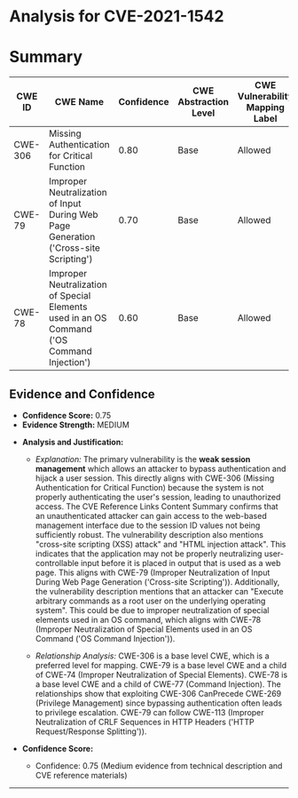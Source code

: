 # Analysis for CVE-2021-1542

# Summary
| CWE ID | CWE Name | Confidence | CWE Abstraction Level | CWE Vulnerability Mapping Label | CWE-Vulnerability Mapping Notes |
|---|---|---|---|---|---|
| CWE-306 | Missing Authentication for Critical Function | 0.80 | Base | Allowed | Primary CWE |
| CWE-79 | Improper Neutralization of Input During Web Page Generation ('Cross-site Scripting') | 0.70 | Base | Allowed | Secondary Candidate |
| CWE-78 | Improper Neutralization of Special Elements used in an OS Command ('OS Command Injection') | 0.60 | Base | Allowed | Secondary Candidate |

## Evidence and Confidence

*   **Confidence Score:** 0.75
*   **Evidence Strength:** MEDIUM

- **Analysis and Justification:**
  - *Explanation:* The primary vulnerability is the **weak session management** which allows an attacker to bypass authentication and hijack a user session. This directly aligns with CWE-306 (Missing Authentication for Critical Function) because the system is not properly authenticating the user's session, leading to unauthorized access. The CVE Reference Links Content Summary confirms that an unauthenticated attacker can gain access to the web-based management interface due to the session ID values not being sufficiently robust.
  The vulnerability description also mentions "cross-site scripting (XSS) attack" and "HTML injection attack". This indicates that the application may not be properly neutralizing user-controllable input before it is placed in output that is used as a web page. This aligns with CWE-79 (Improper Neutralization of Input During Web Page Generation ('Cross-site Scripting')).
  Additionally, the vulnerability description mentions that an attacker can "Execute arbitrary commands as a root user on the underlying operating system". This could be due to improper neutralization of special elements used in an OS command, which aligns with CWE-78 (Improper Neutralization of Special Elements used in an OS Command ('OS Command Injection')).

  - *Relationship Analysis:* CWE-306 is a base level CWE, which is a preferred level for mapping. CWE-79 is a base level CWE and a child of CWE-74 (Improper Neutralization of Special Elements). CWE-78 is a base level CWE and a child of CWE-77 (Command Injection). The relationships show that exploiting CWE-306 CanPrecede CWE-269 (Privilege Management) since bypassing authentication often leads to privilege escalation. CWE-79 can follow CWE-113 (Improper Neutralization of CRLF Sequences in HTTP Headers ('HTTP Request/Response Splitting')).

- **Confidence Score:**
  - Confidence: 0.75 (Medium evidence from technical description and CVE reference materials)

---